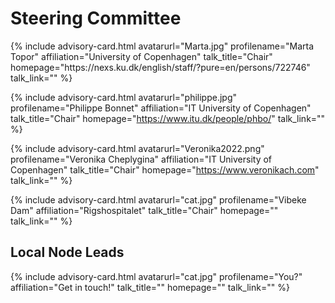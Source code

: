 # Steering Committee

<div id="profile-container">
{% include advisory-card.html avatarurl="Marta.jpg" profilename="Marta Topor" affiliation="University of Copenhagen" talk_title="Chair" homepage="https://nexs.ku.dk/english/staff/?pure=en/persons/722746" talk_link="" %}

{% include advisory-card.html avatarurl="philippe.jpg" profilename="Philippe Bonnet" affiliation="IT University of Copenhagen" talk_title="Chair" homepage="https://www.itu.dk/people/phbo/" talk_link="" %}
  
{% include advisory-card.html avatarurl="Veronika2022.png" profilename="Veronika Cheplygina" affiliation="IT University of Copenhagen" talk_title="Chair" homepage="https://www.veronikach.com" talk_link="" %}
  
{% include advisory-card.html avatarurl="cat.jpg" profilename="Vibeke Dam" affiliation="Rigshospitalet" talk_title="Chair" homepage="" talk_link="" %}
</div>

## Local Node Leads

<div id="profile-container">
{% include advisory-card.html avatarurl="cat.jpg" profilename="You?" affiliation="Get in touch!" talk_title="" homepage="" talk_link="" %}
</div>
